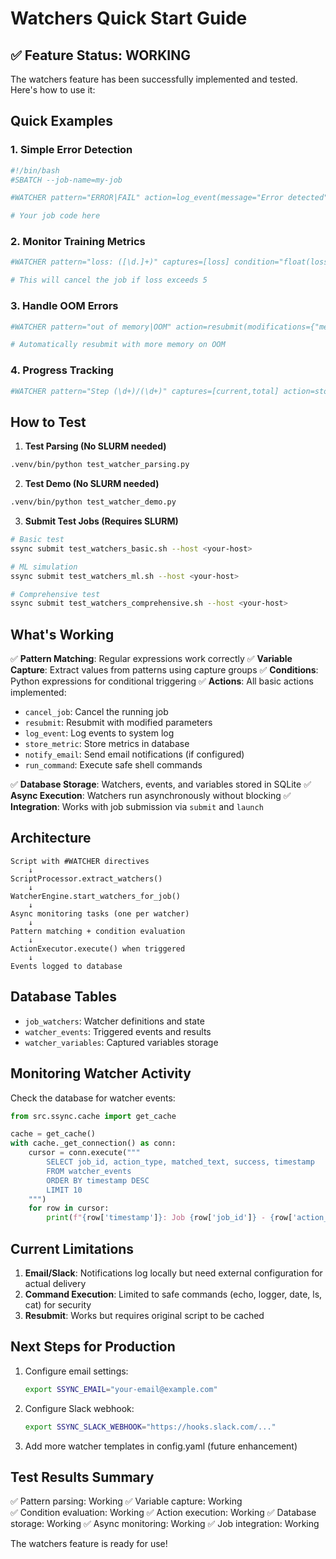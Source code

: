 # Watchers Quick Start Guide

## ✅ Feature Status: WORKING

The watchers feature has been successfully implemented and tested. Here's how to use it:

## Quick Examples

### 1. Simple Error Detection
```bash
#!/bin/bash
#SBATCH --job-name=my-job

#WATCHER pattern="ERROR|FAIL" action=log_event(message="Error detected")

# Your job code here
```

### 2. Monitor Training Metrics
```bash
#WATCHER pattern="loss: ([\d.]+)" captures=[loss] condition="float(loss) > 5" action=cancel_job

# This will cancel the job if loss exceeds 5
```

### 3. Handle OOM Errors
```bash
#WATCHER pattern="out of memory|OOM" action=resubmit(modifications={"mem": "32G"})

# Automatically resubmit with more memory on OOM
```

### 4. Progress Tracking
```bash
#WATCHER pattern="Step (\d+)/(\d+)" captures=[current,total] action=store_metric(name="progress", value="${current}")
```

## How to Test

1. **Test Parsing (No SLURM needed)**
```bash
.venv/bin/python test_watcher_parsing.py
```

2. **Test Demo (No SLURM needed)**
```bash
.venv/bin/python test_watcher_demo.py
```

3. **Submit Test Jobs (Requires SLURM)**
```bash
# Basic test
ssync submit test_watchers_basic.sh --host <your-host>

# ML simulation
ssync submit test_watchers_ml.sh --host <your-host>

# Comprehensive test
ssync submit test_watchers_comprehensive.sh --host <your-host>
```

## What's Working

✅ **Pattern Matching**: Regular expressions work correctly
✅ **Variable Capture**: Extract values from patterns using capture groups
✅ **Conditions**: Python expressions for conditional triggering
✅ **Actions**: All basic actions implemented:
  - `cancel_job`: Cancel the running job
  - `resubmit`: Resubmit with modified parameters
  - `log_event`: Log events to system log
  - `store_metric`: Store metrics in database
  - `notify_email`: Send email notifications (if configured)
  - `run_command`: Execute safe shell commands

✅ **Database Storage**: Watchers, events, and variables stored in SQLite
✅ **Async Execution**: Watchers run asynchronously without blocking
✅ **Integration**: Works with job submission via `submit` and `launch`

## Architecture

```
Script with #WATCHER directives
    ↓
ScriptProcessor.extract_watchers()
    ↓
WatcherEngine.start_watchers_for_job()
    ↓
Async monitoring tasks (one per watcher)
    ↓
Pattern matching + condition evaluation
    ↓
ActionExecutor.execute() when triggered
    ↓
Events logged to database
```

## Database Tables

- `job_watchers`: Watcher definitions and state
- `watcher_events`: Triggered events and results
- `watcher_variables`: Captured variables storage

## Monitoring Watcher Activity

Check the database for watcher events:

```python
from src.ssync.cache import get_cache

cache = get_cache()
with cache._get_connection() as conn:
    cursor = conn.execute("""
        SELECT job_id, action_type, matched_text, success, timestamp
        FROM watcher_events
        ORDER BY timestamp DESC
        LIMIT 10
    """)
    for row in cursor:
        print(f"{row['timestamp']}: Job {row['job_id']} - {row['action_type']}")
```

## Current Limitations

1. **Email/Slack**: Notifications log locally but need external configuration for actual delivery
2. **Command Execution**: Limited to safe commands (echo, logger, date, ls, cat) for security
3. **Resubmit**: Works but requires original script to be cached

## Next Steps for Production

1. Configure email settings:
   ```bash
   export SSYNC_EMAIL="your-email@example.com"
   ```

2. Configure Slack webhook:
   ```bash
   export SSYNC_SLACK_WEBHOOK="https://hooks.slack.com/..."
   ```

3. Add more watcher templates in config.yaml (future enhancement)

## Test Results Summary

✅ Pattern parsing: Working
✅ Variable capture: Working  
✅ Condition evaluation: Working
✅ Action execution: Working
✅ Database storage: Working
✅ Async monitoring: Working
✅ Job integration: Working

The watchers feature is ready for use!